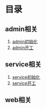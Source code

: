 # 目录

## admin相关
1. [admin初始化](https://github.com/jiayisheji/jianshu/blob/master/doc/admin%E5%88%9D%E5%A7%8B%E5%8C%96.md)
2. [admin开工](https://github.com/jiayisheji/jianshu/blob/master/doc/admin%E5%BC%80%E5%B7%A5.md)

## service相关
1. [service初始化](https://github.com/jiayisheji/jianshu/blob/master/doc/service%E5%88%9D%E5%A7%8B%E5%8C%96.md)
2. [service开工](https://github.com/jiayisheji/jianshu/blob/master/doc/service%E5%BC%80%E5%B7%A5.md)

## web相关